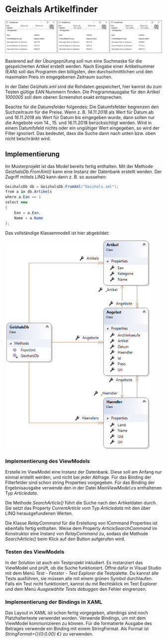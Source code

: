 ﻿# Geizhals Artikelfinder
![Gui](Gui.png)

Basierend auf der Übungsprüfung soll nun eine Suchmaske für die gespeicherten Artikel erstellt
werden. Nach Eingabe einer Artikelnummer (EAN) soll das Programm den billigsten,
den durchschnittlichen und den maximalen Preis im eingegebenen Zeitraum suchen.

In der Datei *Geizhals.xml* sind die Rohdaten gespeichert, hier kannst du zum Testen gültige EAN Nummern
finden. Die Programmausgabe für den Artikel *1000005* soll dem oberen Screenshot exakt entsprechen.

Beachte für die Datumsfelder folgendes: Die Datumfsfelder begrenzen den Suchzeitraum für die Preise. Wenn z. B. 
*14.11.2018* als Wert für Datum ab und *16.11.2018* als Wert für Datum bis eingegeben wurde, dann
sollen nur die Angebote vom 14., 15. und 16.11.2018 berücksichtigt werden. Wird in einem Datumfsfeld nichts
oder ein ungültiger Wert eingegeben, so wird der Filter ignoriert. Das bedeutet, dass die Suche dann nach
unten bzw. oben nicht beschränkt wird.

## Implementierung
Im Musterprojekt ist das Model bereits fertig enthalten. Mit der Methode *GeizhalsDb.FromXml()* kann
eine Instanz der Datenbank erstellt werden. Der Zugriff mittels LINQ kann dann z. B. so aussehen:
```c#
GeizhalsDb db = GeizhalsDb.FromXml("Geizhals.xml");
from a in db.Artikels
where a.Ean == 1
select new
{
    Ean = a.Ean,
    Name = a.Name
};
```

Das vollständige Klassenmodell ist hier abgebildet:

![Class Model](GeizhalsArtikelfinder/Model/ClassModel.PNG)

### Implementierung des ViewModels

Erstelle im ViewModel eine Instanz der Datenbank. Diese soll am Anfang nur einmal erstellt werden, und nicht
bei jeder Abfrage. Für das Binding der Filterfelder sind schon string Properties vorgegeben. Für das Binding
der Ergebnisausgabe verwende den in der Datei *MainViewModel.cs* enthaltenen Typ *Articledata*.

Die Methode *SearchArticle()* führt die Suche nach den Artikeldaten durch. Sie setzt das Property *CurrentArticle*
vom Typ *Articledata* mit den über LINQ herausgefundenen Werten.

Die Klasse *RelayCommand* für die Erstellung von ICommand Properties ist ebenfalls fertig enthalten. Weise
dem Property *ArticleSearchCommand* im Konstruktor eine Instanz von *RelayCommand* zu, sodass die Methode
*SearchArticle()* beim Klick auf den Button aufgerufen wird.

### Testen des ViewModels

In der Solution ist auch ein Testprojekt inkludiert. Es instanziert das ViewModel und prüft, ob die Suche
funktioniert. Öffne dafür in Visual Studio mit dem Menü *Test* - *Fenster* - *Test Explorer* die Testpalette.
Du kannst alle Tests ausführen, sie müssen alle mit einem grünen Symbol durchlaufen. Falls ein Test nicht
funktioniert, kannst du mit Rechtsklick im Text Explorer und dem Menü *Ausgewählte Tests debuggen* den
Fehler eingrenzen.

### Implementierung der Bindings in XAML

Das Layout in XAML ist schon fertig vorgegeben, allerdings sind noch Platzhaltertexte verwendet worden.
Verwende Bindings, um mit dem ViewModel kommunizieren zu können. Für die formatierte Ausgabe des Betrages
verwende ein Binding mit einem StringFormat. Als Format ist *StringFormat={}{0:0.00} €}* zu verwenden.